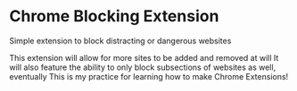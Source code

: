 # Chrome Blocking Extension
Simple extension to block distracting or dangerous websites

This extension will allow for more sites to be added and removed at will
It will also feature the ability to only block subsections of websites as well, eventually
This is my practice for learning how to make Chrome Extensions!